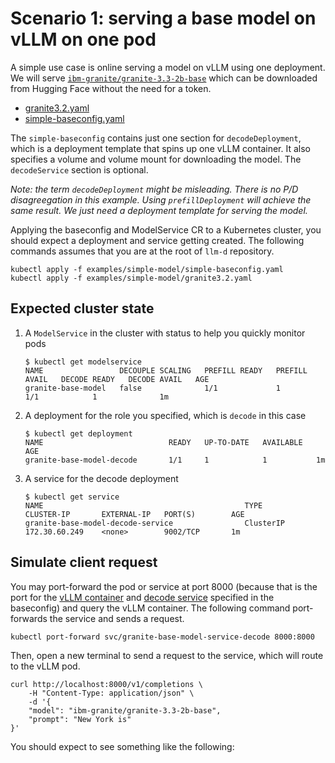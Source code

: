 # Scenario 1: serving a base model on vLLM on one pod

A simple use case is online serving a model on vLLM using one deployment. We will serve [`ibm-granite/granite-3.3-2b-base`](https://huggingface.co/ibm-granite/granite-3.3-2b-base) which can be downloaded from Hugging Face without the need for a token.

- [granite3.2.yaml](./granite3.2.yaml)
- [simple-baseconfig.yaml](./simple-baseconfig.yaml)

The `simple-baseconfig` contains just one section for `decodeDeployment`, which is a deployment template that spins up one vLLM container. It also specifies a volume and volume mount for downloading the model. The `decodeService` section is optional.

*Note: the term `decodeDeployment` might be misleading. There is no P/D disagreegation in this example. Using `prefillDeployment` will achieve the same result. We just need a deployment template for serving the model.*

Applying the baseconfig and ModelService CR to a Kubernetes cluster, you should expect a deployment and service getting created. The following commands assumes that you are at the root of `llm-d` repository.

```
kubectl apply -f examples/simple-model/simple-baseconfig.yaml
kubectl apply -f examples/simple-model/granite3.2.yaml
```

## Expected cluster state

1. A `ModelService` in the cluster with status to help you quickly monitor pods

    ```
    $ kubectl get modelservice
    NAME                 DECOUPLE SCALING   PREFILL READY   PREFILL AVAIL   DECODE READY   DECODE AVAIL   AGE
    granite-base-model   false              1/1             1               1/1            1              1m
    ```

2. A deployment for the role you specified, which is `decode` in this case

    ```
    $ kubectl get deployment
    NAME                            READY   UP-TO-DATE   AVAILABLE   AGE
    granite-base-model-decode       1/1     1            1           1m
    ```

3. A service for the decode deployment

    ```
    $ kubectl get service
    NAME                                             TYPE           CLUSTER-IP       EXTERNAL-IP   PORT(S)        AGE
    granite-base-model-decode-service                ClusterIP      172.30.60.249    <none>        9002/TCP       1m
    ```

## Simulate client request

You may port-forward the pod or service at port 8000 (because that is the port for the [vLLM container](./simple-baseconfig.yaml#L30) and [decode service]((./simple-baseconfig.yaml#L64)) specified in the baseconfig) and query the vLLM container. The following command port-forwards the service and sends a request.

```
kubectl port-forward svc/granite-base-model-service-decode 8000:8000
```

Then, open a new terminal to send a request to the service, which will route to the vLLM pod.
```
curl http://localhost:8000/v1/completions \
    -H "Content-Type: application/json" \
    -d '{
    "model": "ibm-granite/granite-3.3-2b-base",
    "prompt": "New York is"
}'
```

You should expect to see something like the following:

```

```